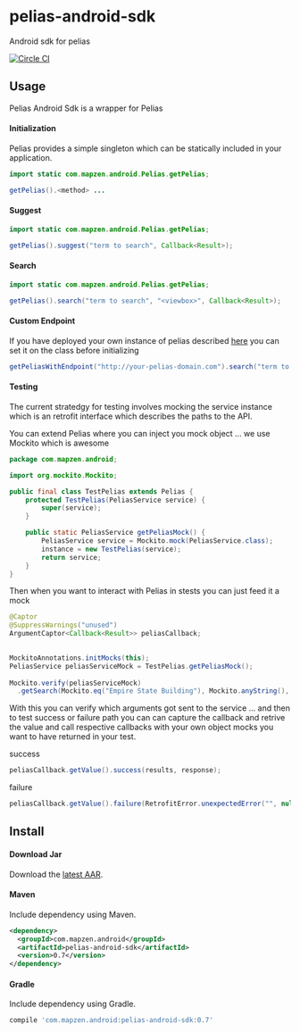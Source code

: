 pelias-android-sdk
==================

Android sdk for pelias

[![Circle CI](https://circleci.com/gh/pelias/pelias-android-sdk.svg?style=svg&circle-token=6e6203a065375a8fb6fabb5a689c11dcd8fa78cf)](https://circleci.com/gh/pelias/pelias-android-sdk)

## Usage

Pelias Android Sdk is a wrapper for Pelias

#### Initialization

Pelias provides a simple singleton which can be statically included in your application.

```java
import static com.mapzen.android.Pelias.getPelias;

getPelias().<method> ...

```

#### Suggest

```java
import static com.mapzen.android.Pelias.getPelias;

getPelias().suggest("term to search", Callback<Result>);
```

#### Search

```java
import static com.mapzen.android.Pelias.getPelias;

getPelias().search("term to search", "<viewbox>", Callback<Result>);
````

#### Custom Endpoint

If you have deployed your own instance of pelias described [here][2] you can set it on the class before initializing

```java
getPeliasWithEndpoint("http://your-pelias-domain.com").search("term to search", "<viewbox>", Callback<Result>);
```


#### Testing

The current stratedgy for testing involves mocking the service instance which is an retrofit interface which describes the paths to the API.

You can extend Pelias where you can inject you mock object ... we use Mockito which is awesome

```java
package com.mapzen.android;

import org.mockito.Mockito;

public final class TestPelias extends Pelias {
    protected TestPelias(PeliasService service) {
        super(service);
    }

    public static PeliasService getPeliasMock() {
        PeliasService service = Mockito.mock(PeliasService.class);
        instance = new TestPelias(service);
        return service;
    }
}
```

Then when you want to interact with Pelias in stests you can just feed it a mock

```java
@Captor
@SuppressWarnings("unused")
ArgumentCaptor<Callback<Result>> peliasCallback;
    

MockitoAnnotations.initMocks(this);
PeliasService peliasServiceMock = TestPelias.getPeliasMock();
    
Mockito.verify(peliasServiceMock)
  .getSearch(Mockito.eq("Empire State Building"), Mockito.anyString(), peliasCallback.capture());

```
With this you can verify which arguments got sent to the service ... and then to test success or failure path you can can capture the callback and retrive the value and call respective callbacks with your own object mocks you want to have returned in your test.

success

```java
peliasCallback.getValue().success(results, response);
```

failure
```java
peliasCallback.getValue().failure(RetrofitError.unexpectedError("", null));
```


## Install

#### Download Jar

Download the [latest AAR][1].

#### Maven

Include dependency using Maven.

```xml
<dependency>
  <groupId>com.mapzen.android</groupId>
  <artifactId>pelias-android-sdk</artifactId>
  <version>0.7</version>
</dependency>
```

#### Gradle

Include dependency using Gradle.

```groovy
compile 'com.mapzen.android:pelias-android-sdk:0.7'
```

[1]: http://search.maven.org/remotecontent?filepath=com/mapzen/android/pelias-android-sdk/0.7/pelias-android-sdk-0.7.aar
[2]: https://github.com/mapzen/pelias#setup-performance-information

